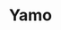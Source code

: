 ---
layout: place
title: "Yamo"
permalink: /california/san-francisco/yamo.html
stateAbbr: CA
stateName: California
cityName: San Francisco
seo:
  name: "Yamo"
  type: Restaurant
  links: https://yamosf.net/
description: "Hole-in-the-wall, cash-only Burmese restaurant for quick, cheap meals served from an open kitchen. Looking for sushi in San Francisco, California? Check out ..."
place_id: ChIJWdqFtzx-j4ARmbqOHjZACP4
photos:
  - name: >-
      places/ChIJWdqFtzx-j4ARmbqOHjZACP4/photos/AeeoHcK71PRQ2LVAH3Y4SM4n9MC1_GI8iZ_vIF-KEuSUXqhXvfbzJJS1kVDmF3lnStzc_fhksKygw5t7aW3FxrXzH4_bpRH61pmbBK2wQF6FiIls_npqj7KP8qFRToB0RJPsSYQVYLoOsA4L48xxvEEOLFGiB8PGy-6G73c85sPwM4tfpUyNFQq1kjMzCK4EJmt-KDVCYRxjWFgFmq9eaGhTnb-Q5fnx4UVzWTDGQplZe3Rx1pLbKimy5tvvcdziM6fIM7rwgV-t_aaCs3-JHdSoK3VkxfjdzBvREfrZTozYNIjH_Tx3KtPntEt_SbGrj6d8azeeiHQqpB75_OZMU3vbCu8K8yu3F27JcBSsDhdhuPeI1mg3xxsBIcgO5FZePwiXe82pBu-KelEgaLz_NySYFPlAzjxiKPv6LXpliwBtMNfuYnhp
    widthPx: 3024
    heightPx: 4032
    authorAttributions:
      - displayName: Jesse Lee
        uri: https://maps.google.com/maps/contrib/105809324767030388498
        photoUri: >-
          https://lh3.googleusercontent.com/a-/ALV-UjXqc4Js_hbpSJyGd7HxE4_GSDRsIjYI5FHNMKdapkO7Vpm1mm0=s100-p-k-no-mo
    flagContentUri: >-
      https://www.google.com/local/imagery/report/?cb_client=maps_api_places.places_api&image_key=!1e10!2sCIHM0ogKEICAgIDNwebH7gE&hl=en-US
    googleMapsUri: >-
      https://www.google.com/maps/place//data=!3m4!1e2!3m2!1sCIHM0ogKEICAgIDNwebH7gE!2e10!4m2!3m1!1s0x808f7e3cb785da59:0xfe0840361e8eba99
  - name: >-
      places/ChIJWdqFtzx-j4ARmbqOHjZACP4/photos/AeeoHcI9FecDxd4o8SjwMcIUypszK5jp9i7M6fOexYgeayAtonqng1071NU1LebUuFUXinea3GHEmogR_ERk1LXEx1rynwwVkCuaNyQexBtxormtRmhvb9QjQ7fhsUPXCt2D961TaMchZFQmQ64FUacf_oec9Q-3FMub4B3-CjSniFby-ZR6q90Hzf37EivErD4Cv3uIhL9c1cygIq4ZEiTKJS29hP_ITBGjheyvMBwW8OYcM4QF1VH13uKZGOyH-Y1VOl4RSl1Xr1ejPFEkicbqvpT6p3NQX1gZXFsgr4zVK0sbbBEXpxiFBKxgeziTyHFDjKnHm7OcmlJc-kJ6DZQgvhs0RumSLYRC4XR7F8dacp1s9v2AneF_V6gWsx02krRosyjLtq47U1okwFo4lx00eu1uKeupMO9RoIroxsE94fSw0GZ9
    widthPx: 4800
    heightPx: 3600
    authorAttributions:
      - displayName: david bloom
        uri: https://maps.google.com/maps/contrib/101728000886665067982
        photoUri: >-
          https://lh3.googleusercontent.com/a-/ALV-UjXev30y6Yi89VXf-6k0LnJWm2Xj6T698EemPhlJZUuDg93zAWVC=s100-p-k-no-mo
    flagContentUri: >-
      https://www.google.com/local/imagery/report/?cb_client=maps_api_places.places_api&image_key=!1e10!2sCIHM0ogKEICAgIC3tZiLqgE&hl=en-US
    googleMapsUri: >-
      https://www.google.com/maps/place//data=!3m4!1e2!3m2!1sCIHM0ogKEICAgIC3tZiLqgE!2e10!4m2!3m1!1s0x808f7e3cb785da59:0xfe0840361e8eba99
  - name: >-
      places/ChIJWdqFtzx-j4ARmbqOHjZACP4/photos/AeeoHcJvG89FZ-XzPSVpGLt7UPmRyAzxWANV5219NeP4xE9oGmUebj_7sUcSRPdHVC84s5mm62zgATcCJFHTeoa3AetBaSoTR6oX8clgeUyX_l7MFni_d6rcj1MqdAemgEAn1QoV4aI2QwDAPtWuJltNHN4UWHvovBhvJUH3y6y_gFGAztTourJcNsXfZRrJpO0lB9YR4dQasx9pY0cqM28crSfbfHXBKVCPcWd7kReg-l90wI0kYeygPEtnm7n4iVcJjS3uKDsGrAXx28qo2sHAQcPh6HoFHifj7HeElW5g5JTfZ5_-z6fVCW2fgge-kOdKVsWzELfr0IFoqk7-GT-DJRyY7vzpqxQtG789dQAb0cTuvHvRX7QxLBvO1h9YKaV2m_XfvQ2UcZQDky8LdYtQoqpMePX8ZPkAmroPlNTGtoAZnpb_
    widthPx: 3024
    heightPx: 4032
    authorAttributions:
      - displayName: paridhi jain
        uri: https://maps.google.com/maps/contrib/102182734272444265551
        photoUri: >-
          https://lh3.googleusercontent.com/a-/ALV-UjW90j-BVQ7x-oZtJxaz7snhX2DF5pc28p5H1XAPlyl_Vh1HwOvzKA=s100-p-k-no-mo
    flagContentUri: >-
      https://www.google.com/local/imagery/report/?cb_client=maps_api_places.places_api&image_key=!1e10!2sCIHM0ogKEICAgMDAyuTa1wE&hl=en-US
    googleMapsUri: >-
      https://www.google.com/maps/place//data=!3m4!1e2!3m2!1sCIHM0ogKEICAgMDAyuTa1wE!2e10!4m2!3m1!1s0x808f7e3cb785da59:0xfe0840361e8eba99
  - name: >-
      places/ChIJWdqFtzx-j4ARmbqOHjZACP4/photos/AeeoHcJxHlNEAtPknW29VgBkxlbNpv3vK-OnSOqwnLBs4VF5x9YQqIIAy7iYZB4ohbm-7MNL0lN27-ekrix1B0xlb78IPd9o2xuUtX2JdIbQrSLF3qvPqaLe2YaFQkeQExjiArJRnbYGRPcs3oC9cJma542JFk5KN4Lmm5IAjsJUiuuvY0SDOJ6C1ZZrUW7f67S9BQU7_5ANsMXYVOylIKkrjLcdJuJztoEENhIyOylOi30sT77wFJFh8wUbAR8S7VcK0Rk0QOlNupkM4TLQ-Yi7M15x67X4Ief1aB2ellYQIDSyMNNIS3wi39Fs6yzjDcR5pA5YjlsY0HDP-OLmyE_RDdLLqBMvLmWb2Ur4MoDIBTHoIwgsz9LSpCdLvd6iifqZ_3VfltWBf3pyMEcXP2IrOI6KMqsvrbKbzBYQcRPy_rVeibYC
    widthPx: 4080
    heightPx: 3072
    authorAttributions:
      - displayName: Jesse Nichols
        uri: https://maps.google.com/maps/contrib/112144324685978067641
        photoUri: >-
          https://lh3.googleusercontent.com/a-/ALV-UjVlrEsuI6Nkn45qMXJlNXGk0JPliY2W-f6VVNUbE2dZuRozNqLSwQ=s100-p-k-no-mo
    flagContentUri: >-
      https://www.google.com/local/imagery/report/?cb_client=maps_api_places.places_api&image_key=!1e10!2sCIHM0ogKEICAgMDQ25flxAE&hl=en-US
    googleMapsUri: >-
      https://www.google.com/maps/place//data=!3m4!1e2!3m2!1sCIHM0ogKEICAgMDQ25flxAE!2e10!4m2!3m1!1s0x808f7e3cb785da59:0xfe0840361e8eba99
  - name: >-
      places/ChIJWdqFtzx-j4ARmbqOHjZACP4/photos/AeeoHcLM07ioZJ6_-Rgi3ErKmrfGDB7B4_nDfpUF-MjaCfjQ3AiBohU1wLriKbfTjvnW6CwVBDxaX-da4T3woaAqJdHNfaei3BxIRaurp6a0XfXfTgMJ64Gu9VncLWH-Nr-wHZd_LhA6DNtRvdGHQQPus826CSkRRByq6Z7t-P1Yb17ln7g9dfUBDCOGV6cg2kSEp4bkpauWte1sXc5MIDE0wFs8Xq0FagQ2cKLM7fljXnRm08d_4_ZY_mIiKg19dR1ZQz9i3OhgMjXvQrN3SfNjyNFfi77hTTasx7xhKI1bD8-SYcQKx9dg-_P2RmA0AGBgdsv4sw_vDgqikabv-jRaDKv8qNjVqLnsy9aHYYzBPkm7asV_bAeZGGWUTlK9NeLjBnkLB--qu95QLRrPeJBOA1WWmdgFOvAtdA3aSh9Yz8c
    widthPx: 4032
    heightPx: 3024
    authorAttributions:
      - displayName: Christian Lee
        uri: https://maps.google.com/maps/contrib/113402378191561116916
        photoUri: >-
          https://lh3.googleusercontent.com/a-/ALV-UjUn5-e1MUiDfmLhYEL16JKTETVjpOiEChKPp1QtL2mwoxiBJg7Q=s100-p-k-no-mo
    flagContentUri: >-
      https://www.google.com/local/imagery/report/?cb_client=maps_api_places.places_api&image_key=!1e10!2sCIHM0ogKEICAgIDGuJGoTg&hl=en-US
    googleMapsUri: >-
      https://www.google.com/maps/place//data=!3m4!1e2!3m2!1sCIHM0ogKEICAgIDGuJGoTg!2e10!4m2!3m1!1s0x808f7e3cb785da59:0xfe0840361e8eba99
  - name: >-
      places/ChIJWdqFtzx-j4ARmbqOHjZACP4/photos/AeeoHcJUDOrz39W805eseJzH5DuZbK7X20GX4qesoNGXeDZRg6dKqsUXexRFEAOMRD9RU2ecKymI828BZhyeq0hm5O9Q4BquCd1_1zZiim1wL-sQb4ZNzSu6IFnvYQxIXZYeWXeT4UUQk7gpdfDc2xXx26UNxBa7z-IEVohXK-fsZR1bN5YpEDoufqJ4Wiu_a6Nmz7OU6sSZhZGmDgeLgGQN5gqQF1V8EyPscZppaUl3-6ZaiHKoGYesJ3Ia5CAm-34poEAA-yZuM2f0_Cw971WlM7fKKvL5e2TCEVE_kCzwOxe_qLAcngdYqsO2A7R0kFSsGratgRDKfA0HsIKtgtRyq7-JHvx07l2gOHOhKYvyTCpk3N23_L3wVj-Zu9YqdqFCsrCbjDh-F9xB6_dV2cb06a1e23RktwL5UUOe04fIYmmkuYk
    widthPx: 750
    heightPx: 1000
    authorAttributions:
      - displayName: S Lee
        uri: https://maps.google.com/maps/contrib/115069345271695915689
        photoUri: >-
          https://lh3.googleusercontent.com/a/ACg8ocLi7AJ-VQui4Kv47Jjv60tulJD0OQ4J1oxbpDY8XPhPSKVmfA=s100-p-k-no-mo
    flagContentUri: >-
      https://www.google.com/local/imagery/report/?cb_client=maps_api_places.places_api&image_key=!1e10!2sCIHM0ogKEICAgIDXqJi0nwE&hl=en-US
    googleMapsUri: >-
      https://www.google.com/maps/place//data=!3m4!1e2!3m2!1sCIHM0ogKEICAgIDXqJi0nwE!2e10!4m2!3m1!1s0x808f7e3cb785da59:0xfe0840361e8eba99
  - name: >-
      places/ChIJWdqFtzx-j4ARmbqOHjZACP4/photos/AeeoHcJgDQvA4FD1kHNvMxic3lYhsi3k9hspEzIxHyiCJvJQw7qQZAz17VmN3MjVXEPB-i0L8B1wQusvwJn4zFocxNUY5-llodDRfTzBQ5xuYmNyRHGUOHYSDLnn0xZ0xPdhZxQS0eBk5jzQLE25htkMtDNWbvumQ-4dGiAIKAVDBxlacghfmhvB4dYZjhNofeZLtq_VGVL3qypweBvUev5rZm94zdTn7FcByQG702OBBHnyGCfGnen3PIzwQho6w_JWzmYZFPegqy4ieJTgXDWPpqqXrwDnkN7M4tLPHuKzIav233-D45Zj37Ugxil6AZNHDugzyFeeouu4nABa63sw1_EhJshfx3KOu0in1Zy4LIaXv3--5PsuQRGN6ds6aM19h-LfGtI9ojbujIPKy-_zeKsseuTPDGAoPQFMzezd-gW19w
    widthPx: 4032
    heightPx: 3024
    authorAttributions:
      - displayName: paridhi jain
        uri: https://maps.google.com/maps/contrib/102182734272444265551
        photoUri: >-
          https://lh3.googleusercontent.com/a-/ALV-UjW90j-BVQ7x-oZtJxaz7snhX2DF5pc28p5H1XAPlyl_Vh1HwOvzKA=s100-p-k-no-mo
    flagContentUri: >-
      https://www.google.com/local/imagery/report/?cb_client=maps_api_places.places_api&image_key=!1e10!2sCIHM0ogKEICAgMDAyuTaNw&hl=en-US
    googleMapsUri: >-
      https://www.google.com/maps/place//data=!3m4!1e2!3m2!1sCIHM0ogKEICAgMDAyuTaNw!2e10!4m2!3m1!1s0x808f7e3cb785da59:0xfe0840361e8eba99
  - name: >-
      places/ChIJWdqFtzx-j4ARmbqOHjZACP4/photos/AeeoHcJKqVn1u707fmu4z5K0YqpJjJDaGOBsupBNOc4ct7PdON-I0dqP14tw3OtUJ7ydOsfWKlqIwmmFmLmkA8FLOgo4-znVy73jjZ4cZZJ8b6X8Yk7OlCgnQw0HnXPPDmYosrfyMZ_KVMn4N1rFK_EOV8AUzkAP4lo332asqVOFLZJ2nWhHzrQZAarNyZRZUrs6rxaZYa6Vnqf47S9vKVRPnPnb0wrnDXr-iFTueY8wPvMsXT-vV2K3Z-IyyQgR61p9bj-lOzmTspaYyeFdaozbumwK_IW9aGgIHl-BdwO_R2MEejJF2m_iOwci5ge1k47WCHx52nbJbnMrgy5s3RVpsPfdX-pjeVGZwZLOadQfhBIYgKOsVLXilQd7ilR7M_0DbjXkt5nnbUOhmWX2hz_FHcmBrlCtWFEALts2BCX6P-P2GQ
    widthPx: 4032
    heightPx: 3024
    authorAttributions:
      - displayName: Adele
        uri: https://maps.google.com/maps/contrib/103940131299033381008
        photoUri: >-
          https://lh3.googleusercontent.com/a-/ALV-UjUpfjR4aJoV1mDkoOpvpQ3AeDxlq6lV_Zt7nC8Z07H-GqH5oZJDxQ=s100-p-k-no-mo
    flagContentUri: >-
      https://www.google.com/local/imagery/report/?cb_client=maps_api_places.places_api&image_key=!1e10!2sCIHM0ogKEICAgICTvaP2aQ&hl=en-US
    googleMapsUri: >-
      https://www.google.com/maps/place//data=!3m4!1e2!3m2!1sCIHM0ogKEICAgICTvaP2aQ!2e10!4m2!3m1!1s0x808f7e3cb785da59:0xfe0840361e8eba99
  - name: >-
      places/ChIJWdqFtzx-j4ARmbqOHjZACP4/photos/AeeoHcLU1yEhhUmgkQE5gBpIcNz-etz_pUj5TauOGJYidLHpfjzl85tCN3Zk7K-U3vccTkFp60HZr742bFJgrky8NLMB3ocW4G0pEp35xcaZ3e_HDkuK5zaMdl0QzA9nXSpkk9hBcfzOhUvKZCcQiSNUrAr4OHN7SRUcQWYUzWC6EEyySZdIVyn3VqFlW3Hwez_BGJoakHvQel_DjGjOV1ZbNeHxD_6PCHMbxg562mMVgUsK8Z-4DuvyuVg7GM26PufJ7ppiNUadgMg0f1EOVnPsfapkTogRgSp7VEjADoQD0nBsC_pSzycUvOFmGj3aFCy59kZefZPKOiun0-wlgc0v4GN4M8M-4mDA2MlZB2ROsPsYYdqYFOZF4QFWjAoP9Ke_uKZFoAM7tT_r0qYjl5RWGrQ6voT_7zlLfLRI3urjq79Zmw
    widthPx: 3024
    heightPx: 4032
    authorAttributions:
      - displayName: Spencer Browning
        uri: https://maps.google.com/maps/contrib/101243936854883109186
        photoUri: >-
          https://lh3.googleusercontent.com/a-/ALV-UjWZqB6OBf0l39UmbiYNOHfT0iNA60Ff8KxHysgrVyCdtysi_hCj=s100-p-k-no-mo
    flagContentUri: >-
      https://www.google.com/local/imagery/report/?cb_client=maps_api_places.places_api&image_key=!1e10!2sCIHM0ogKEICAgICb85rYVA&hl=en-US
    googleMapsUri: >-
      https://www.google.com/maps/place//data=!3m4!1e2!3m2!1sCIHM0ogKEICAgICb85rYVA!2e10!4m2!3m1!1s0x808f7e3cb785da59:0xfe0840361e8eba99
  - name: >-
      places/ChIJWdqFtzx-j4ARmbqOHjZACP4/photos/AeeoHcK7bFbKUcfZMdhP5B0DMHflt03SB_PmLYDcvOtbYc11u3yb_JcEjhITHvQnw-rp5E22Dv-q1z9Jy0_9sP-LeetAfhvAlugEdko88CndjRx4QNWwy_gF4AakOaKmzvuF7Tmy0t0h6D2XFa-VKitoEICIPIXqdWXqHgcexmY1pJnjLN-gi5Hw5Y5B2mssOeWUQwFILiIxP7BkqtmuRwW2sLR5Qj5pxiyH7M5WgBhYEd-6Zouq7UHJg3wdslV6xbA8QkwE_4mGl8q5uvenVJiZK-c1hODLF26JCFqxl70P4ngsi-v-5R36aw5L3HTiqLSMtu1hKsYYccDP_87rkyqW7nel-KfIFnt5DmF9kpVrzbovCkJqHvmedByZOSUq1S-0elH5v9Ss7E_b986gABwWr6JQoufgTwG0OTOdGkNtNRVuyQ
    widthPx: 3060
    heightPx: 4080
    authorAttributions:
      - displayName: Asha Krish
        uri: https://maps.google.com/maps/contrib/111556084073815403752
        photoUri: >-
          https://lh3.googleusercontent.com/a-/ALV-UjXfqiUnN6PNE6XOQAvuGKnDJgOpmxVONdSbh6GUldat2r6PFU0=s100-p-k-no-mo
    flagContentUri: >-
      https://www.google.com/local/imagery/report/?cb_client=maps_api_places.places_api&image_key=!1e10!2sCIHM0ogKEICAgIDn7YrpAg&hl=en-US
    googleMapsUri: >-
      https://www.google.com/maps/place//data=!3m4!1e2!3m2!1sCIHM0ogKEICAgIDn7YrpAg!2e10!4m2!3m1!1s0x808f7e3cb785da59:0xfe0840361e8eba99
address: 3406 18th St, San Francisco, CA 94110, USA
street: 3406 18th St
city: San Francisco
state: CA
zip: '94110'
country: USA
neighborhood: Mission District
latitude: '37.762001'
longitude: '-122.419628'
accessibility_options:
  wheelchairAccessibleParking: false
  wheelchairAccessibleSeating: false
business_status: OPERATIONAL
name: Yamo
google_maps_links:
  directionsUri: >-
    https://www.google.com/maps/dir//''/data=!4m7!4m6!1m1!4e2!1m2!1m1!1s0x808f7e3cb785da59:0xfe0840361e8eba99!3e0
  placeUri: https://maps.google.com/?cid=18304951286632463001
  writeAReviewUri: >-
    https://www.google.com/maps/place//data=!4m3!3m2!1s0x808f7e3cb785da59:0xfe0840361e8eba99!12e1
  reviewsUri: >-
    https://www.google.com/maps/place//data=!4m4!3m3!1s0x808f7e3cb785da59:0xfe0840361e8eba99!9m1!1b1
  photosUri: >-
    https://www.google.com/maps/place//data=!4m3!3m2!1s0x808f7e3cb785da59:0xfe0840361e8eba99!10e5
primary_type: Restaurant
opening_hours:
  regular: null
  current: null
secondary_opening_hours:
  regular:
    weekdayDescriptions: null
    type: null
  current:
    weekdayDescriptions: null
    type: null
phone: (415) 553-8911
price_level: PRICE_LEVEL_INEXPENSIVE
price_range: $1 &ndash; $10
rating: '4.4'
rating_count: 793
website: https://yamosf.net/
reviews:
  - name: >-
      places/ChIJWdqFtzx-j4ARmbqOHjZACP4/reviews/ChdDSUhNMG9nS0VJQ0FnTURBeXVUYXB3RRAB
    relativePublishTimeDescription: 2 months ago
    rating: 5
    text:
      text: >-
        Such a good experience! The food just hits the spot! We had Tea leaf
        salad, egg rolls, tofu house noodles with their chili oil. All of this
        just for $21!! Everything is under 8 bucks .. cash only.. 8 seats to
        dine in.. must try!
      languageCode: en
    originalText:
      text: >-
        Such a good experience! The food just hits the spot! We had Tea leaf
        salad, egg rolls, tofu house noodles with their chili oil. All of this
        just for $21!! Everything is under 8 bucks .. cash only.. 8 seats to
        dine in.. must try!
      languageCode: en
    authorAttribution:
      displayName: paridhi jain
      uri: https://www.google.com/maps/contrib/102182734272444265551/reviews
      photoUri: >-
        https://lh3.googleusercontent.com/a-/ALV-UjW90j-BVQ7x-oZtJxaz7snhX2DF5pc28p5H1XAPlyl_Vh1HwOvzKA=s128-c0x00000000-cc-rp-mo-ba4
    publishTime: '2025-02-08T04:06:18.938248Z'
    flagContentUri: >-
      https://www.google.com/local/review/rap/report?postId=ChdDSUhNMG9nS0VJQ0FnTURBeXVUYXB3RRAB&d=17924085&t=1
    googleMapsUri: >-
      https://www.google.com/maps/reviews/data=!4m6!14m5!1m4!2m3!1sChdDSUhNMG9nS0VJQ0FnTURBeXVUYXB3RRAB!2m1!1s0x808f7e3cb785da59:0xfe0840361e8eba99
  - name: >-
      places/ChIJWdqFtzx-j4ARmbqOHjZACP4/reviews/ChZDSUhNMG9nS0VJQ0FnSURReXBHSkNnEAE
    relativePublishTimeDescription: a month ago
    rating: 5
    text:
      text: >-
        Left a five star review 8 years ago, and I stand by it. This little
        Burmese greasy spoon is always great and super cheap. Even if the ladies
        behind the counter seem generally uninterested in having you there.
        Perhaps that's half the appeal. Worth the short wait to get a seat.
        Bring cash!
      languageCode: en
    originalText:
      text: >-
        Left a five star review 8 years ago, and I stand by it. This little
        Burmese greasy spoon is always great and super cheap. Even if the ladies
        behind the counter seem generally uninterested in having you there.
        Perhaps that's half the appeal. Worth the short wait to get a seat.
        Bring cash!
      languageCode: en
    authorAttribution:
      displayName: Jesse Nichols
      uri: https://www.google.com/maps/contrib/112144324685978067641/reviews
      photoUri: >-
        https://lh3.googleusercontent.com/a-/ALV-UjVlrEsuI6Nkn45qMXJlNXGk0JPliY2W-f6VVNUbE2dZuRozNqLSwQ=s128-c0x00000000-cc-rp-mo-ba5
    publishTime: '2025-03-14T15:36:45.612595Z'
    flagContentUri: >-
      https://www.google.com/local/review/rap/report?postId=ChZDSUhNMG9nS0VJQ0FnSURReXBHSkNnEAE&d=17924085&t=1
    googleMapsUri: >-
      https://www.google.com/maps/reviews/data=!4m6!14m5!1m4!2m3!1sChZDSUhNMG9nS0VJQ0FnSURReXBHSkNnEAE!2m1!1s0x808f7e3cb785da59:0xfe0840361e8eba99
  - name: >-
      places/ChIJWdqFtzx-j4ARmbqOHjZACP4/reviews/ChZDSUhNMG9nS0VJQ0FnSURYcUppMEx3EAE
    relativePublishTimeDescription: 5 months ago
    rating: 5
    text:
      text: >-
        Yamo is a tiny (and I mean tiny - as in there's the kitchen and right up
        against it there's diner-style seating consisting of maybe 10 stools
        total) restaurant located in the heart of the Mission district. Given
        the small size of the restaurant, many patrons decide to order out;
        however, there is still the option to dine in, but bear in mind you may
        experience a bit of a wait due to the limited real estate. That being
        said - what the restaurant lacks in size, it makes up for in the flavor
        of its food - a straightforward simple menu consisting of classic
        Burmese dishes alongside a variety of other Asian flavors. One last
        thing to keep in mind, is that they are a CASH ONLY establishment, so
        make sure you have cash on hand if you want to dine here!


        My partner and I arrived on Thursday afternoon around 6pm and waited
        about 15-20 minutes to be seated. There isn't a formal waitlist, rather
        dine-in patrons sort of line-up outside the restaurant and the staff
        members (which consist of a mother-daughter duo) call each party in soon
        as there is space. Service is quite quick and you get to watch your food
        prepared right in front of you! We decided to order their tea leaf
        salad, the black bean fish, and Yamo house noodles. If you'd like to
        grab a drink, they direct you to their refrigerator and you're welcome
        to help yourself (drinks are $2 each).


        Our food was ready to eat in about 10-15 minutes, which was astounding
        to me. We started first with the tea leaf salad, a classic Burmese dish,
        with a spicy kick to it. As someone who does not handle their spice
        well, I quickly went to the fridge to grab a drink - a can of Cactus
        Cooler, which is an orange pineapple soda (something I've never seen
        before actually). Despite the spice, the tea leaf salad was light and
        delicious, with the nuts providing a satisfying crunch as well. The
        black bean fish came paired with rice and was delicious. My only comment
        would be that the sauce itself seemed a bit thin, and not as thick as I
        would have liked it; however, that just might be a personal preference.
        The highlight of the meal was definitely their Yamo house noodles - I
        highly recommend it to anyone who comes to dine here. The richly
        flavored garlic noodles paired with your protein of choice, makes for a
        very filling bite - and for only $8, what a steal. Most entrees here are
        just $8 - and for us our meal in total came out to $26 before tip (of
        which they definitely deserve).


        If you're looking for some delicious Burmese/Asian food, then Yamo has
        to be on your list of places to try next!
      languageCode: en
    originalText:
      text: >-
        Yamo is a tiny (and I mean tiny - as in there's the kitchen and right up
        against it there's diner-style seating consisting of maybe 10 stools
        total) restaurant located in the heart of the Mission district. Given
        the small size of the restaurant, many patrons decide to order out;
        however, there is still the option to dine in, but bear in mind you may
        experience a bit of a wait due to the limited real estate. That being
        said - what the restaurant lacks in size, it makes up for in the flavor
        of its food - a straightforward simple menu consisting of classic
        Burmese dishes alongside a variety of other Asian flavors. One last
        thing to keep in mind, is that they are a CASH ONLY establishment, so
        make sure you have cash on hand if you want to dine here!


        My partner and I arrived on Thursday afternoon around 6pm and waited
        about 15-20 minutes to be seated. There isn't a formal waitlist, rather
        dine-in patrons sort of line-up outside the restaurant and the staff
        members (which consist of a mother-daughter duo) call each party in soon
        as there is space. Service is quite quick and you get to watch your food
        prepared right in front of you! We decided to order their tea leaf
        salad, the black bean fish, and Yamo house noodles. If you'd like to
        grab a drink, they direct you to their refrigerator and you're welcome
        to help yourself (drinks are $2 each).


        Our food was ready to eat in about 10-15 minutes, which was astounding
        to me. We started first with the tea leaf salad, a classic Burmese dish,
        with a spicy kick to it. As someone who does not handle their spice
        well, I quickly went to the fridge to grab a drink - a can of Cactus
        Cooler, which is an orange pineapple soda (something I've never seen
        before actually). Despite the spice, the tea leaf salad was light and
        delicious, with the nuts providing a satisfying crunch as well. The
        black bean fish came paired with rice and was delicious. My only comment
        would be that the sauce itself seemed a bit thin, and not as thick as I
        would have liked it; however, that just might be a personal preference.
        The highlight of the meal was definitely their Yamo house noodles - I
        highly recommend it to anyone who comes to dine here. The richly
        flavored garlic noodles paired with your protein of choice, makes for a
        very filling bite - and for only $8, what a steal. Most entrees here are
        just $8 - and for us our meal in total came out to $26 before tip (of
        which they definitely deserve).


        If you're looking for some delicious Burmese/Asian food, then Yamo has
        to be on your list of places to try next!
      languageCode: en
    authorAttribution:
      displayName: S Lee
      uri: https://www.google.com/maps/contrib/115069345271695915689/reviews
      photoUri: >-
        https://lh3.googleusercontent.com/a/ACg8ocLi7AJ-VQui4Kv47Jjv60tulJD0OQ4J1oxbpDY8XPhPSKVmfA=s128-c0x00000000-cc-rp-mo-ba5
    publishTime: '2024-10-23T13:45:30.057208Z'
    flagContentUri: >-
      https://www.google.com/local/review/rap/report?postId=ChZDSUhNMG9nS0VJQ0FnSURYcUppMEx3EAE&d=17924085&t=1
    googleMapsUri: >-
      https://www.google.com/maps/reviews/data=!4m6!14m5!1m4!2m3!1sChZDSUhNMG9nS0VJQ0FnSURYcUppMEx3EAE!2m1!1s0x808f7e3cb785da59:0xfe0840361e8eba99
  - name: >-
      places/ChIJWdqFtzx-j4ARmbqOHjZACP4/reviews/ChZDSUhNMG9nS0VJQ0FnSUMzdFppTFNnEAE
    relativePublishTimeDescription: 5 months ago
    rating: 5
    text:
      text: >-
        DON'T TELL ANYONE ABOUT YAMO, the tiny 7-seat Burmese food counter in
        the Mission. Amazeballs food, cheap AF, atmosphere for days. Also
        carryout, but you gotta order in- person cuz no phone. Cash only. Eat
        quick, then give up your stool to the next body
      languageCode: en
    originalText:
      text: >-
        DON'T TELL ANYONE ABOUT YAMO, the tiny 7-seat Burmese food counter in
        the Mission. Amazeballs food, cheap AF, atmosphere for days. Also
        carryout, but you gotta order in- person cuz no phone. Cash only. Eat
        quick, then give up your stool to the next body
      languageCode: en
    authorAttribution:
      displayName: david bloom
      uri: https://www.google.com/maps/contrib/101728000886665067982/reviews
      photoUri: >-
        https://lh3.googleusercontent.com/a-/ALV-UjXev30y6Yi89VXf-6k0LnJWm2Xj6T698EemPhlJZUuDg93zAWVC=s128-c0x00000000-cc-rp-mo-ba4
    publishTime: '2024-11-07T18:38:04.126888Z'
    flagContentUri: >-
      https://www.google.com/local/review/rap/report?postId=ChZDSUhNMG9nS0VJQ0FnSUMzdFppTFNnEAE&d=17924085&t=1
    googleMapsUri: >-
      https://www.google.com/maps/reviews/data=!4m6!14m5!1m4!2m3!1sChZDSUhNMG9nS0VJQ0FnSUMzdFppTFNnEAE!2m1!1s0x808f7e3cb785da59:0xfe0840361e8eba99
  - name: >-
      places/ChIJWdqFtzx-j4ARmbqOHjZACP4/reviews/ChZDSUhNMG9nS0VJQ0FnSUNIOGJ6WE5REAE
    relativePublishTimeDescription: 7 months ago
    rating: 5
    text:
      text: >-
        Excellent food and service, especially given the price! 8 total seats in
        total, run by a woman and her mom. Recommend the tea salad especially,
        but you won’t go wrong with anything on the menu. Be prepared to wait if
        you wish to dine in, but they also do take out with is a bit faster.
      languageCode: en
    originalText:
      text: >-
        Excellent food and service, especially given the price! 8 total seats in
        total, run by a woman and her mom. Recommend the tea salad especially,
        but you won’t go wrong with anything on the menu. Be prepared to wait if
        you wish to dine in, but they also do take out with is a bit faster.
      languageCode: en
    authorAttribution:
      displayName: Cindy Ma
      uri: https://www.google.com/maps/contrib/115447735241212006302/reviews
      photoUri: >-
        https://lh3.googleusercontent.com/a/ACg8ocKNkD1Hx-46GrGeU8sdWArwvaUlw2wn6PK5AryuTrcIIdnAiw=s128-c0x00000000-cc-rp-mo-ba6
    publishTime: '2024-09-06T02:53:45.897489Z'
    flagContentUri: >-
      https://www.google.com/local/review/rap/report?postId=ChZDSUhNMG9nS0VJQ0FnSUNIOGJ6WE5REAE&d=17924085&t=1
    googleMapsUri: >-
      https://www.google.com/maps/reviews/data=!4m6!14m5!1m4!2m3!1sChZDSUhNMG9nS0VJQ0FnSUNIOGJ6WE5REAE!2m1!1s0x808f7e3cb785da59:0xfe0840361e8eba99
parking_options:
  freeParkingLot: false
  paidStreetParking: true
  valetParking: false
payment_options:
  acceptsCashOnly: true
allow_dogs: null
curbside_pickup: null
delivery: null
dine_in: true
good_for_children: false
good_for_groups: false
good_for_sports: false
live_music: false
menu_for_children: false
outdoor_seating: false
reservable: false
restroom: true
serves_beer: false
serves_breakfast: false
serves_brunch: false
serves_cocktails: false
serves_coffee: false
serves_dinner: true
serves_dessert: false
serves_lunch: true
serves_vegetarian_food: true
serves_wine: false
takeout: true
summary: >-
  Hole-in-the-wall, cash-only Burmese restaurant for quick, cheap meals served
  from an open kitchen.

---